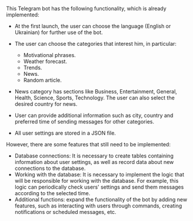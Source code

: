 This Telegram bot has the following functionality, which is already implemented:

- At the first launch, the user can choose the language (English or Ukrainian) for further use of the bot.
- The user can choose the categories that interest him, in particular:
   - Motivational phrases.
   - Weather forecast.
   - Trends.
   - News.
   - Random article.

- News category has sections like Business, Entertainment, General, Health, Science, Sports, Technology. The user can also select the desired country for news.
- User can provide additional information such as city, country and preferred time of sending messages for other categories.
- All user settings are stored in a JSON file.

However, there are some features that still need to be implemented:

- Database connections: It is necessary to create tables containing information about user settings, as well as record data about new connections to the database.
- Working with the database: It is necessary to implement the logic that will be responsible for working with the database. For example, this logic can periodically check users' settings and send them messages according to the selected time.
- Additional functions: expand the functionality of the bot by adding new features, such as interacting with users through commands, creating notifications or scheduled messages, etc.
